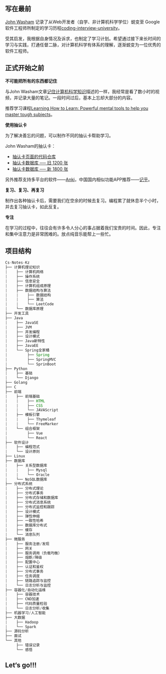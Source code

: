 ## 写在最前 

[John Washam](https://startupnextdoor.com/author/john/) 记录了从Web开发者（自学、非计算机科学学位）蜕变至 Google软件工程师所制定的学习历程[coding-interview-university](https://github.com/jwasham/coding-interview-university)。

受其启发，我根据自身情况及诉求，也制定了学习计划。希望通过接下来长时间的学习与实践，打通任督二脉，对计算机科学有体系的理解，逐渐蜕变为一位优秀的软件工程师。

## 正式开始之前

**不可能把所有的东西都记住**

与John Washam文章[记住计算机科学知识](https://startupnextdoor.com/retaining-computer-science-knowledge/)描述的一样，我经常是看了数小时的视频，并记录大量的笔记。一段时间过后，基本上忘却大部分的内容。

推荐学习课程[Learning How to Learn: Powerful mental tools to help you master tough subjects](https://www.coursera.org/learn/learning-how-to-learn)。

**使用抽认卡**

为了解决善忘的问题，可以制作不同的抽认卡帮助学习。

John Washam的抽认卡：

- [抽认卡页面的代码仓库](https://github.com/jwasham/computer-science-flash-cards)
- [抽认卡数据库 ── 旧 1200 张](https://github.com/jwasham/computer-science-flash-cards/blob/master/cards-jwasham.db)
- [抽认卡数据库 ── 新 1800 张](https://github.com/jwasham/computer-science-flash-cards/blob/master/cards-jwasham-extreme.db)

另外推荐支持多平台的软件——[Anki](http://ankisrs.net/)，中国国内相似功能APP推荐——[记乎](http://www.geefoo.cn/)。

**复习、复习、再复习**

制作出各种抽认卡后，需要我们在空余的时候去复习。编程累了就休息半个小时，并去复习抽认卡，如此反复。

**专注**

在学习的过程中，往往会有许多令人分心的事占据着我们宝贵的时间。因此，专注和集中注意力是非常困难的。放点纯音乐能帮上一些忙。

## 项目结构

```java
Cs-Notes-Kz
├── 计算机理论知识
|    ├── 计算机网络
|    ├── 操作系统
|    ├── 信息安全
|    ├── 计算机组成原理
|    ├── 数据结构与算法
|    |	  ├── 数据结构
|    |	  ├── 算法
|    |	  └── LeetCode
|    └── 数据库原理
├── 开发工具
├── Java
|    ├── JavaSE
|    ├── JVM
|    ├── 并发编程
|    ├── 设计模式
|    ├── Java新特性
|    ├── JavaEE
|    └── Spring全家桶
|         ├── Spring
|         ├── SpringMVC
|         └── SprinBoot
├── Python
|    ├── 基础
|    └── Django
├── Golang
├── C
├── 前端
|    ├── 前端基础
|    |    ├── HTML
|    |    ├── CSS
|    |    └── JAVAScript
|    ├── 模板引擎
|    |    ├── Thymeleaf
|    |    └── FreeMarker
|    └── 组合框架
|    	  ├── Vue
|    	  └── React
├── 软件设计
|    ├── 编程范式
|    └── 设计原则
├── Linux
├── 数据库
|    ├── 关系型数据库
|    |    ├── Mysql
|    |    └── Oracle
|    └── NoSQL数据库
├── 分布式系统
|    ├── 分布式理论
|    ├── 分布式事务
|    ├── 分布式存储和数据库
|    ├── 分布式消息系统
|    ├── 分布式监控和跟踪
|    ├── 设计模式
|    ├── 弹性伸缩
|    ├── 一致性哈希
|    ├── 数据库分布式    
|    ├── 缓存
|    └── 消息队列    
├── 微服务
|    ├── 服务注册/发现
|    ├── 网关
|    ├── 服务调用（负载均衡）
|    ├── 熔断/降级
|    ├── 配置中心
|    ├── 认证和鉴权
|    ├── 分布式事务
|    ├── 任务调度
|    ├── 链路追踪与监控    
|    └── 日志分析与监控
├── 容器化/自动化运维
|    ├── 容器技术
|    ├── CND加速
|    ├── 代码质量检验
|    └── 日志分析/收集
├── 机器学习/人工智能
├── 大数据
|    ├── Hadoop
|    └── Spark
├── 源码分析
├── 面试
└── 其他
     ├── 错误记录
     └── 感悟
```

## Let‘s go!!!
